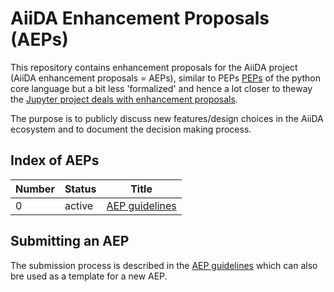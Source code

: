 # AiiDA Enhancement Proposals (AEPs)

This repository contains enhancement proposals for the AiiDA project (AiiDA enhancement proposals = AEPs), similar to PEPs [PEPs](https://www.python.org/dev/peps/) of the python core language but a bit less 'formalized' and hence a lot closer to theway the [Jupyter project deals with enhancement proposals](https://github.com/jupyter/enhancement-proposals).

The purpose is to publicly discuss new features/design choices in the AiiDA ecosystem and to document the decision making process.


## Index of AEPs 

| Number | Status           | Title                                                            |
|--------|------------------|------------------------------------------------------------------|
| 0      |active            | [AEP guidelines](0_aep_guideline/aep_guidelines.md)              | 

## Submitting an AEP
The submission process is described in the [AEP guidelines](0_aep_guidelines/aep_guidelines.md) which can also bre used as a template for a new AEP. 
